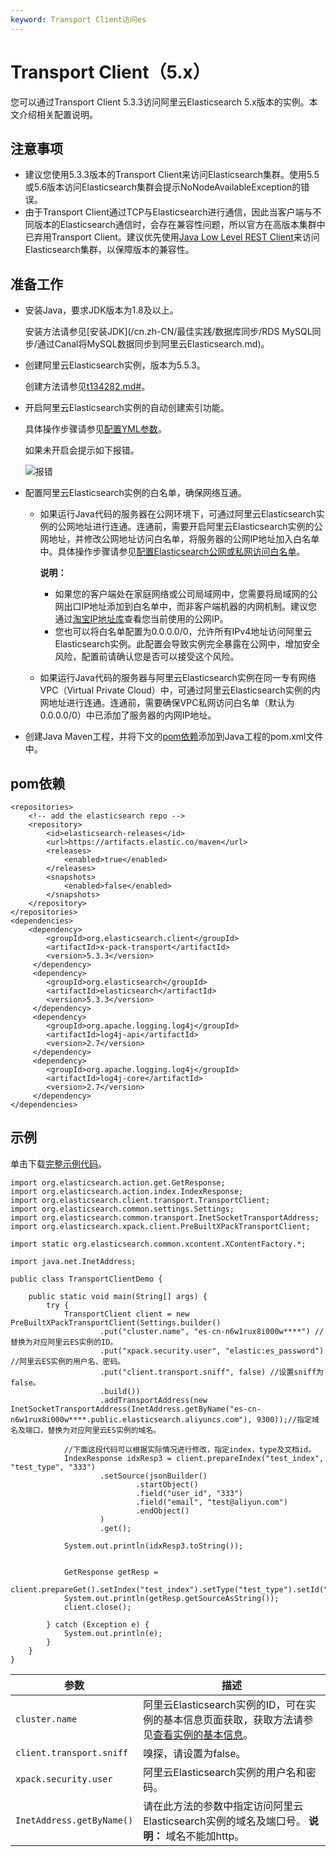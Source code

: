 ```yaml
---
keyword: Transport Client访问es
---
```


# Transport Client（5.x）

您可以通过Transport Client 5.3.3访问阿里云Elasticsearch 5.x版本的实例。本文介绍相关配置说明。

## 注意事项

-   建议您使用5.3.3版本的Transport Client来访问Elasticsearch集群。使用5.5或5.6版本访问Elasticsearch集群会提示NoNodeAvailableException的错误。
-   由于Transport Client通过TCP与Elasticsearch进行通信，因此当客户端与不同版本的Elasticsearch通信时，会存在兼容性问题，所以官方在高版本集群中已弃用Transport Client。建议优先使用[Java Low Level REST Client](https://www.elastic.co/guide/en/elasticsearch/client/java-rest/5.5/_basic_authentication.html)来访问Elasticsearch集群，以保障版本的兼容性。

## 准备工作

-   安装Java，要求JDK版本为1.8及以上。

    安装方法请参见[安装JDK](/cn.zh-CN/最佳实践/数据库同步/RDS MySQL同步/通过Canal将MySQL数据同步到阿里云Elasticsearch.md)。

-   创建阿里云Elasticsearch实例，版本为5.5.3。

    创建方法请参见[t134282.md\#](/cn.zh-CN/Elasticsearch/实例管理/创建阿里云Elasticsearch实例.md)。

-   开启阿里云Elasticsearch实例的自动创建索引功能。

    具体操作步骤请参见[配置YML参数](/cn.zh-CN/Elasticsearch/集群配置/配置YML参数.md)。

    如果未开启会提示如下报错。

    ![报错](https://static-aliyun-doc.oss-accelerate.aliyuncs.com/assets/img/zh-CN/8769559951/p97345.png)

-   配置阿里云Elasticsearch实例的白名单，确保网络互通。
    -   如果运行Java代码的服务器在公网环境下，可通过阿里云Elasticsearch实例的公网地址进行连通。连通前，需要开启阿里云Elasticsearch实例的公网地址，并修改公网地址访问白名单，将服务器的公网IP地址加入白名单中。具体操作步骤请参见[配置Elasticsearch公网或私网访问白名单](/cn.zh-CN/Elasticsearch/安全配置/配置Elasticsearch公网或私网访问白名单.md)。

        **说明：**

        -   如果您的客户端处在家庭网络或公司局域网中，您需要将局域网的公网出口IP地址添加到白名单中，而非客户端机器的内网机制。建议您通过[淘宝IP地址库](http://myip.ipip.net/)查看您当前使用的公网IP。
        -   您也可以将白名单配置为0.0.0.0/0，允许所有IPv4地址访问阿里云Elasticsearch实例。此配置会导致实例完全暴露在公网中，增加安全风险，配置前请确认您是否可以接受这个风险。
    -   如果运行Java代码的服务器与阿里云Elasticsearch实例在同一专有网络VPC（Virtual Private Cloud）中，可通过阿里云Elasticsearch实例的内网地址进行连通。连通前，需要确保VPC私网访问白名单（默认为0.0.0.0/0）中已添加了服务器的内网IP地址。
-   创建Java Maven工程，并将下文的[pom依赖](#section_53p_is5_80a)添加到Java工程的pom.xml文件中。

## pom依赖

```
<repositories>
    <!-- add the elasticsearch repo -->
    <repository>
        <id>elasticsearch-releases</id>
        <url>https://artifacts.elastic.co/maven</url>
        <releases>
            <enabled>true</enabled>
        </releases>
        <snapshots>
            <enabled>false</enabled>
        </snapshots>
    </repository>
</repositories>
<dependencies>
    <dependency>
        <groupId>org.elasticsearch.client</groupId>
        <artifactId>x-pack-transport</artifactId>
        <version>5.3.3</version>
     </dependency>
     <dependency>
        <groupId>org.elasticsearch</groupId>
        <artifactId>elasticsearch</artifactId>
        <version>5.3.3</version>
     </dependency>
     <dependency>
        <groupId>org.apache.logging.log4j</groupId>
        <artifactId>log4j-api</artifactId>
        <version>2.7</version>
     </dependency>
     <dependency>
        <groupId>org.apache.logging.log4j</groupId>
        <artifactId>log4j-core</artifactId>
        <version>2.7</version>
     </dependency>
</dependencies>
```

## 示例

单击下载[完整示例代码](https://docs-aliyun.cn-hangzhou.oss.aliyun-inc.com/assets/attach/33813/cn_zh/1596770729238/es-transport5.3-demo.zip)。

```
import org.elasticsearch.action.get.GetResponse;
import org.elasticsearch.action.index.IndexResponse;
import org.elasticsearch.client.transport.TransportClient;
import org.elasticsearch.common.settings.Settings;
import org.elasticsearch.common.transport.InetSocketTransportAddress;
import org.elasticsearch.xpack.client.PreBuiltXPackTransportClient;

import static org.elasticsearch.common.xcontent.XContentFactory.*;

import java.net.InetAddress;

public class TransportClientDemo {

    public static void main(String[] args) {
        try {
            TransportClient client = new PreBuiltXPackTransportClient(Settings.builder()
                    .put("cluster.name", "es-cn-n6w1rux8i000w****") //替换为对应阿里云ES实例的ID。
                    .put("xpack.security.user", "elastic:es_password") //阿里云ES实例的用户名、密码。
                    .put("client.transport.sniff", false) //设置sniff为false。
                    .build())
                    .addTransportAddress(new InetSocketTransportAddress(InetAddress.getByName("es-cn-n6w1rux8i000w****.public.elasticsearch.aliyuncs.com"), 9300));//指定域名及端口，替换为对应阿里云ES实例的域名。

            //下面这段代码可以根据实际情况进行修改，指定index，type及文档id。
            IndexResponse idxResp3 = client.prepareIndex("test_index", "test_type", "333")
                    .setSource(jsonBuilder()
                            .startObject()
                            .field("user_id", "333")
                            .field("email", "test@aliyun.com")
                            .endObject()
                    )
                    .get();

            System.out.println(idxResp3.toString());


            GetResponse getResp =
                    client.prepareGet().setIndex("test_index").setType("test_type").setId("333").execute().get();
            System.out.println(getResp.getSourceAsString());
            client.close();

        } catch (Exception e) {
            System.out.println(e);
        }
    }
}
```

|参数|描述|
|--|--|
|`cluster.name`|阿里云Elasticsearch实例的ID，可在实例的基本信息页面获取，获取方法请参见[查看实例的基本信息](/cn.zh-CN/Elasticsearch/实例管理/查看实例的基本信息.md)。|
|`client.transport.sniff`|嗅探，请设置为false。|
|`xpack.security.user`|阿里云Elasticsearch实例的用户名和密码。|
|`InetAddress.getByName()`|请在此方法的参数中指定访问阿里云Elasticsearch实例的域名及端口号。 **说明：** 域名不能加http。 |

